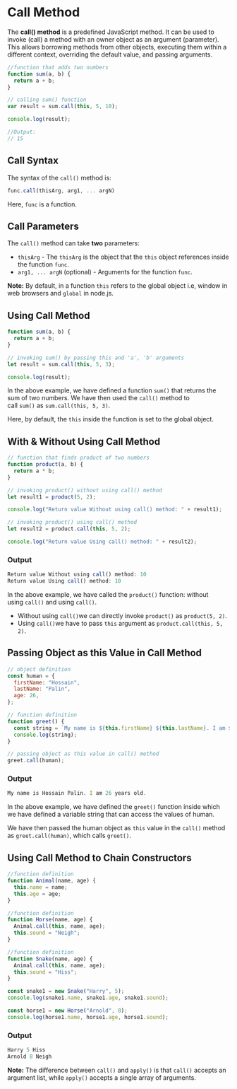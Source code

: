# Call Method

The **call() method** is a predefined JavaScript method. It can be used to invoke (call) a method with an owner object as an argument (parameter). This allows borrowing methods from other objects, executing them within a different context, overriding the default value, and passing arguments.

```jsx
//function that adds two numbers 
function sum(a, b) {
  return a + b;
}

// calling sum() function  
var result = sum.call(this, 5, 10);

console.log(result);

//Output:
// 15
```

## Call Syntax

The syntax of the `call()` method is:

```jsx
func.call(thisArg, arg1, ... argN)
```

Here, `func` is a function.

## Call **Parameters**

The `call()` method can take **two** parameters:

- `thisArg` - The `thisArg` is the object that the `this` object references inside the function `func`.
- `arg1, ... argN` (optional) - Arguments for the function `func`.

**Note:** By default, in a function `this` refers to the global object i.e, window in web browsers and `global` in node.js.

## Using Call Method

```jsx
function sum(a, b) {
  return a + b;
}

// invoking sum() by passing this and 'a', 'b' arguments 
let result = sum.call(this, 5, 3);

console.log(result);
```

In the above example, we have defined a function `sum()` that returns the sum of two numbers.
We have then used the `call()` method to call `sum()` as `sum.call(this, 5, 3)`.

Here, by default, the `this` inside the function is set to the global object.

## With & Without Using Call Method

```jsx
// function that finds product of two numbers
function product(a, b) {
  return a * b;
}

// invoking product() without using call() method
let result1 = product(5, 2);

console.log("Return value Without using call() method: " + result1);

// invoking product() using call() method
let result2 = product.call(this, 5, 2);

console.log("Return value Using call() method: " + result2);
```

### Output

```jsx
Return value Without using call() method: 10
Return value Using call() method: 10
```

In the above example, we have called the `product()` function: without using `call()` and using `call()`.

- Without using `call()`we can directly invoke `product()` as `product(5, 2)`.
- Using `call()`we have to pass `this` argument as `product.call(this, 5, 2)`.

## Passing Object as this Value in Call Method

```jsx
// object definition
const human = {
  firstName: "Hossain",
  lastName: "Palin",
  age: 26,
};

// function definition
function greet() {
  const string = `My name is ${this.firstName} ${this.lastName}. I am ${this.age} years old.`;
  console.log(string);
}

// passing object as this value in call() method
greet.call(human);
```

### Output

```jsx
My name is Hossain Palin. I am 26 years old.
```

In the above example, we have defined the `greet()` function inside which we have defined a variable string that can access the values of human.

We have then passed the human object as `this` value in the `call()` method as `greet.call(human)`, which calls `greet()`.

## Using Call Method to Chain Constructors

```jsx
//function definition 
function Animal(name, age) {
  this.name = name;
  this.age = age;
}

//function definition 
function Horse(name, age) {
  Animal.call(this, name, age);
  this.sound = "Neigh";
}

//function definition 
function Snake(name, age) {
  Animal.call(this, name, age);
  this.sound = "Hiss";
}

const snake1 = new Snake("Harry", 5);
console.log(snake1.name, snake1.age, snake1.sound);

const horse1 = new Horse("Arnold", 8);
console.log(horse1.name, horse1.age, horse1.sound);
```

### Output

```jsx
Harry 5 Hiss
Arnold 8 Neigh
```

**Note:** The difference between `call()` and `apply()` is that `call()` accepts an argument list, while `apply()` accepts a single array of arguments.